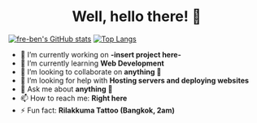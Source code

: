 <h1 align="center">
  Well, hello there! 🦝
</h1>

[![fre-ben's GitHub stats](https://github-readme-stats.vercel.app/api?username=fre-ben&show_icons=true&theme=radical)](https://github.com/anuraghazra/github-readme-stats)
[![Top Langs](https://github-readme-stats.vercel.app/api/top-langs/?username=fre-ben&layout=compact&theme=radical&hide=ruby)](https://github.com/anuraghazra/github-readme-stats)




- 🔭 I’m currently working on **-insert project here-**
- 🌱 I’m currently learning **Web Development**
- 👯 I’m looking to collaborate on **anything 🦝**
- 🤔 I’m looking for help with **Hosting servers and deploying websites**
- 💬 Ask me about **anything 🦝**
- 📫 How to reach me: **Right here**
- ⚡ Fun fact: **Rilakkuma Tattoo (Bangkok, 2am)**




 <!--
**fre-ben/fre-ben** is a ✨ _special_ ✨ repository because its `README.md` (this file) appears on your GitHub profile.
Here are some ideas to get you started:
- 
- 😄 Pronouns: ...
- 
-->
